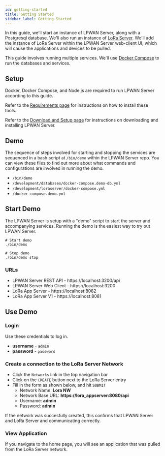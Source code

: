 ```yaml
---
id: getting-started
title: Getting Started
sidebar_label: Getting Started
---
```


In this guide, we'll start an instance of LPWAN Server, along with a Postgresql
database.  We'll also run an instance of [LoRa Server](https://loraserver.io).
We'll add the instance of LoRa Server within the LPWAN Server web-client UI,
which will cause the applications and devices to be pulled.

This guide involves running multiple services.  We'll use
[Docker Compose](https://docs.docker.com/compose/) to run the databases
and services.

## Setup

Docker, Docker Compose, and Node.js are required to run LPWAN Server
according to this guide.

Refer to the [Requirements page](install/requirements)
for instructions on how to install these tools.

Refer to the [Download and Setup page](/install/download)
for instructions on downloading and installing LPWAN Server.

## Demo

The sequence of steps involved for starting and stopping the services are sequenced
in a bash script at `/bin/demo` within the LPWAN Server repo.  You can view these
files to find out more about what commands and configurations are involved in
running the demo.

- `/bin/demo`
- `/development/databases/docker-compose.demo-db.yml`
- `/development/loraserver/docker-compose.yml`
- `/docker-compose.demo.yml`

## Start Demo

The LPWAN Server is setup with a "demo" script to start the server and accompanying services.
Running the demo is the easiest way to try out LPWAN Server.

```
# Start demo
./bin/demo

# Stop demo
./bin/demo stop
```

### URLs

- LPWAN Server REST API - https://localhost:3200/api
- LPWAN Server Web Client - https://localhost:3200
- LoRa App Server - https://localhost:8082
- LoRa App Server V1 - https://localhost:8081

## Use Demo

### Login

Use these credentials to log in.

- **username** - `admin`
- **password** - `password`

### Create a connection to the LoRa Server Network

* Click the `Networks` link in the top navigation bar
* Click on the `CREATE` button next to the LoRa Server entry
* Fill in the form as shown below, and hit `SUBMIT`
  - Network Name: **Lora NW**
  - Network Base URL: **https://lora_appserver:8080/api**
  - Username: **admin**
  - Password: **admin**

If the network was succesfully created, this confirms that LPWAN Server and LoRa Server and communicating correctly.

### View Application

If you navigate to the home page, you will see an application that was pulled from the LoRa Server network.
